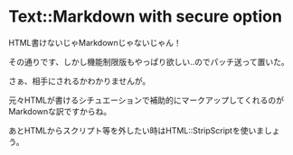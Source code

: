 # Text::Markdown with secure option

HTML書けないじゃMarkdownじゃないじゃん！

その通りです、しかし機能制限版もやっぱり欲しい..のでパッチ送って置いた。

さぁ、相手にされるかわかりませんが。

元々HTMLが書けるシチュエーションで補助的にマークアップしてくれるのがMarkdownな訳ですからね。

あとHTMLからスクリプト等を外したい時はHTML::StripScriptを使いましょう。
